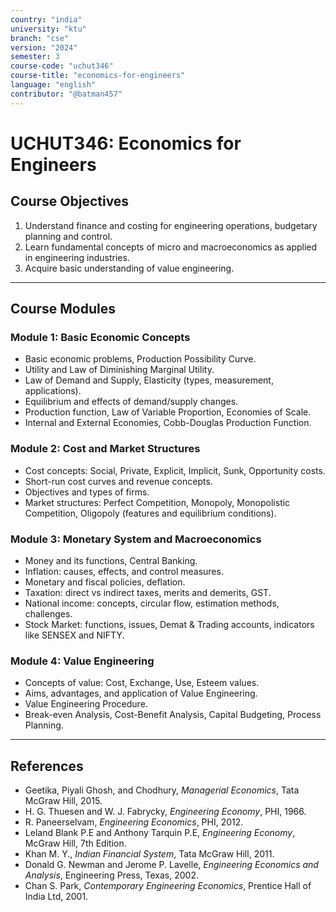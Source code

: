 ```yaml
---
country: "india"
university: "ktu"
branch: "cse"
version: "2024"
semester: 3
course-code: "uchut346"
course-title: "economics-for-engineers"
language: "english"
contributor: "@batman457"
---
```


# UCHUT346: Economics for Engineers

## Course Objectives
1. Understand finance and costing for engineering operations, budgetary planning and control.
2. Learn fundamental concepts of micro and macroeconomics as applied in engineering industries.
3. Acquire basic understanding of value engineering.

---

## Course Modules

### Module 1: Basic Economic Concepts
- Basic economic problems, Production Possibility Curve.
- Utility and Law of Diminishing Marginal Utility.
- Law of Demand and Supply, Elasticity (types, measurement, applications).
- Equilibrium and effects of demand/supply changes.
- Production function, Law of Variable Proportion, Economies of Scale.
- Internal and External Economies, Cobb-Douglas Production Function.

### Module 2: Cost and Market Structures
- Cost concepts: Social, Private, Explicit, Implicit, Sunk, Opportunity costs.
- Short-run cost curves and revenue concepts.
- Objectives and types of firms.
- Market structures: Perfect Competition, Monopoly, Monopolistic Competition, Oligopoly (features and equilibrium conditions).

### Module 3: Monetary System and Macroeconomics
- Money and its functions, Central Banking.
- Inflation: causes, effects, and control measures.
- Monetary and fiscal policies, deflation.
- Taxation: direct vs indirect taxes, merits and demerits, GST.
- National income: concepts, circular flow, estimation methods, challenges.
- Stock Market: functions, issues, Demat & Trading accounts, indicators like SENSEX and NIFTY.

### Module 4: Value Engineering
- Concepts of value: Cost, Exchange, Use, Esteem values.
- Aims, advantages, and application of Value Engineering.
- Value Engineering Procedure.
- Break-even Analysis, Cost-Benefit Analysis, Capital Budgeting, Process Planning.

---

## References
- Geetika, Piyali Ghosh, and Chodhury, *Managerial Economics*, Tata McGraw Hill, 2015.  
- H. G. Thuesen and W. J. Fabrycky, *Engineering Economy*, PHI, 1966.  
- R. Paneerselvam, *Engineering Economics*, PHI, 2012.  
- Leland Blank P.E and Anthony Tarquin P.E, *Engineering Economy*, McGraw Hill, 7th Edition.  
- Khan M. Y., *Indian Financial System*, Tata McGraw Hill, 2011.  
- Donald G. Newman and Jerome P. Lavelle, *Engineering Economics and Analysis*, Engineering Press, Texas, 2002.  
- Chan S. Park, *Contemporary Engineering Economics*, Prentice Hall of India Ltd, 2001.
